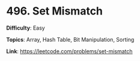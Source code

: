 # 496. Set Mismatch

**Difficulty**: Easy

**Topics**: Array, Hash Table, Bit Manipulation, Sorting

**Link**: https://leetcode.com/problems/set-mismatch
